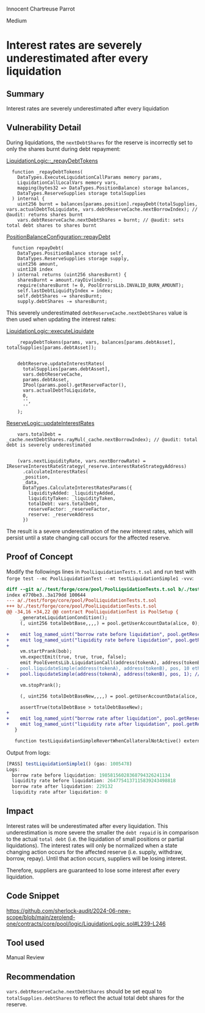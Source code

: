 Innocent Chartreuse Parrot

Medium

# Interest rates are severely underestimated after every liquidation

## Summary
Interest rates are severely underestimated after every liquidation

## Vulnerability Detail
During liquidations, the `nextDebtShares` for the reserve is incorrectly set to only the shares burnt during debt repayment:

[LiquidationLogic::_repayDebtTokens](https://github.com/sherlock-audit/2024-06-new-scope/blob/main/zerolend-one/contracts/core/pool/logic/LiquidationLogic.sol#L239-L246)
```solidity
  function _repayDebtTokens(
    DataTypes.ExecuteLiquidationCallParams memory params,
    LiquidationCallLocalVars memory vars,
    mapping(bytes32 => DataTypes.PositionBalance) storage balances,
    DataTypes.ReserveSupplies storage totalSupplies
  ) internal {
    uint256 burnt = balances[params.position].repayDebt(totalSupplies, vars.actualDebtToLiquidate, vars.debtReserveCache.nextBorrowIndex); // @audit: returns shares burnt
    vars.debtReserveCache.nextDebtShares = burnt; // @audit: sets total debt shares to shares burnt
```

[PositionBalanceConfiguration::repayDebt](https://github.com/sherlock-audit/2024-06-new-scope/blob/main/zerolend-one/contracts/core/pool/configuration/PositionBalanceConfiguration.sol#L107-L117)
```solidity
  function repayDebt(
    DataTypes.PositionBalance storage self,
    DataTypes.ReserveSupplies storage supply,
    uint256 amount,
    uint128 index
  ) internal returns (uint256 sharesBurnt) {
    sharesBurnt = amount.rayDiv(index);
    require(sharesBurnt != 0, PoolErrorsLib.INVALID_BURN_AMOUNT);
    self.lastDebtLiquidtyIndex = index;
    self.debtShares -= sharesBurnt;
    supply.debtShares -= sharesBurnt;
```

This severely underestimated `debtReserveCache.nextDebtShares` value is then used when updating the interest rates:

[LiquidationLogic::executeLiquidate](https://github.com/sherlock-audit/2024-06-new-scope/blob/main/zerolend-one/contracts/core/pool/logic/LiquidationLogic.sol#L161-L172)
```solidity
    _repayDebtTokens(params, vars, balances[params.debtAsset], totalSupplies[params.debtAsset]);


    debtReserve.updateInterestRates(
      totalSupplies[params.debtAsset],
      vars.debtReserveCache,
      params.debtAsset,
      IPool(params.pool).getReserveFactor(),
      vars.actualDebtToLiquidate,
      0,
      '',
      ''
    );
```

[ReserveLogic::updateInterestRates](https://github.com/sherlock-audit/2024-06-new-scope/blob/main/zerolend-one/contracts/core/pool/logic/ReserveLogic.sol#L158-L170)
```solidity
    vars.totalDebt = _cache.nextDebtShares.rayMul(_cache.nextBorrowIndex); // @audit: total debt is severely underestimated


    (vars.nextLiquidityRate, vars.nextBorrowRate) = IReserveInterestRateStrategy(_reserve.interestRateStrategyAddress)
      .calculateInterestRates(
      _position,
      _data,
      DataTypes.CalculateInterestRatesParams({
        liquidityAdded: _liquidityAdded,
        liquidityTaken: _liquidityTaken,
        totalDebt: vars.totalDebt,
        reserveFactor: _reserveFactor,
        reserve: _reserveAddress
      })
```

The result is a severe underestimation of the new interest rates, which will persist until a state changing call occurs for the affected reserve. 

## Proof of Concept
Modify the followings lines in `PoolLiquidationTests.t.sol` and run test with `forge test --mc PoolLiquidationTest --mt testLiquidationSimple1 -vvv`:

```diff
diff --git a/./test/forge/core/pool/PoolLiquidationTests.t.sol b/./test/forge/core/pool/PoolLiquidationTestst.sol
index e770be3..3a179dd 100644
--- a/./test/forge/core/pool/PoolLiquidationTests.t.sol
+++ b/./test/forge/core/pool/PoolLiquidationTests.t.sol
@@ -34,16 +34,22 @@ contract PoolLiquidationTest is PoolSetup {
     _generateLiquidationCondition();
     (, uint256 totalDebtBase,,,,) = pool.getUserAccountData(alice, 0);

+    emit log_named_uint("borrow rate before liquidation", pool.getReserveData(address(tokenB)).borrowRate);
+    emit log_named_uint("liquidity rate before liquidation", pool.getReserveData(address(tokenB)).liquidityRate);
+
     vm.startPrank(bob);
     vm.expectEmit(true, true, true, false);
     emit PoolEventsLib.LiquidationCall(address(tokenA), address(tokenB), pos, 0, 0, bob);
-    pool.liquidateSimple(address(tokenA), address(tokenB), pos, 10 ether);
+    pool.liquidateSimple(address(tokenA), address(tokenB), pos, 1); // small repay for testing purposes

     vm.stopPrank();

     (, uint256 totalDebtBaseNew,,,,) = pool.getUserAccountData(alice, 0);

     assertTrue(totalDebtBase > totalDebtBaseNew);
+
+    emit log_named_uint("borrow rate after liquidation", pool.getReserveData(address(tokenB)).borrowRate);
+    emit log_named_uint("liquidity rate after liquidation", pool.getReserveData(address(tokenB)).liquidityRate);
   }

   function testLiquidationSimpleRevertWhenCollateralNotActive() external {
```

Output from logs:

```js
[PASS] testLiquidationSimple1() (gas: 1005478)
Logs:
  borrow rate before liquidation: 19858156028368794326241134
  liquidity rate before liquidation: 2647754137115839243498818
  borrow rate after liquidation: 229132
  liquidity rate after liquidation: 0
```

## Impact
Interest rates will be underestimated after every liquidation. This underestimation is more severe the smaller the `debt repaid` is in comparison to the actual `total debt` (i.e. the liquidation of small positions or partial liquidations). The interest rates will only be normalized when a state changing action occurs for the affected reserve (i.e. supply, withdraw, borrow, repay). Until that action occurs, suppliers will be losing interest. 

Therefore, suppliers are guaranteed to lose some interest after every liquidation. 

## Code Snippet
https://github.com/sherlock-audit/2024-06-new-scope/blob/main/zerolend-one/contracts/core/pool/logic/LiquidationLogic.sol#L239-L246

## Tool used

Manual Review

## Recommendation
`vars.debtReserveCache.nextDebtShares` should be set equal to `totalSupplies.debtShares` to reflect the actual total debt shares for the reserve. 
